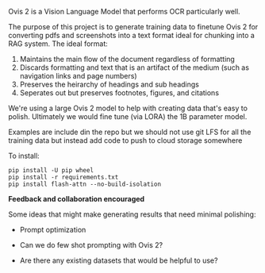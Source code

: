 Ovis 2 is a Vision Language Model that performs OCR particularly well.

The purpose of this project is to generate training data to finetune Ovis 2 for converting pdfs and
screenshots into a text format ideal for chunking into a RAG system. The ideal format:

1) Maintains the main flow of the document regardless of formatting
2) Discards formatting and text that is an artifact of the medium (such as navigation links
and page numbers)
3) Preserves the heirarchy of headings and sub headings
4) Seperates out but preserves footnotes, figures, and citations

We're using a large Ovis 2 model to help with creating data that's easy to polish. Ultimately 
we would fine tune (via LORA) the 1B parameter model.

Examples are include din the repo but we should not use git LFS for all the training data but
instead add code to push to cloud storage somewhere

To install:

    pip install -U pip wheel
    pip install -r requirements.txt
    pip install flash-attn --no-build-isolation

**Feedback and collaboration encouraged**

Some ideas that might make generating results that need minimal polishing:

* Prompt optimization

* Can we do few shot prompting with Ovis 2?

* Are there any existing datasets that would be helpful to use?
